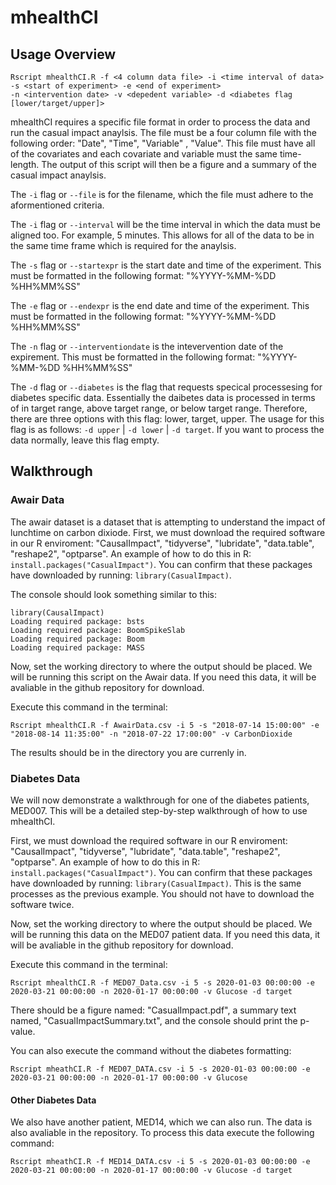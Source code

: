 # mhealthCI


## Usage Overview

```
Rscript mhealthCI.R -f <4 column data file> -i <time interval of data> -s <start of experiment> -e <end of experiment> 
-n <intervention date> -v <depedent variable> -d <diabetes flag [lower/target/upper]>
```

mhealthCI requires a specific file format in order to process the data and run the casual impact anaylsis. The file must be a four column file with the following order: "Date", "Time", "Variable" , "Value". This file must have all of the covariates and each covariate and variable must the same time-length. The output of this script will then be a figure and a summary of the casual impact anaylsis. 

The `-i` flag or `--file` is for the filename, which the file must adhere to the aformentioned criteria. 

The `-i` flag or `--interval` will be the time interval in which the data must be aligned too. For example, 5 minutes. This allows for all of the data to be in the same time frame which is required for the anaylsis. 

The `-s` flag or `--startexpr` is the start date and time of the experiment. This must be formatted in the following format: "%YYYY-%MM-%DD %HH%MM%SS"

The `-e` flag or `--endexpr` is the end date and time of the experiment. This must be formatted in the following format: "%YYYY-%MM-%DD %HH%MM%SS"

The `-n` flag or `--interventiondate` is the intevervention date of the expirement. This must be formatted in the following format: "%YYYY-%MM-%DD %HH%MM%SS"

The `-d` flag or `--diabetes` is the flag that requests specical processesing for diabetes specific data. Essentially the daibetes data is processed in terms of in target range, above target range, or below target range. Therefore, there are three options with this flag: lower, target, upper. The usage for this flag is as follows: `-d upper` |  `-d lower` |  `-d target`. If you want to process the data normally, leave this flag empty. 


## Walkthrough

### Awair Data 

The awair dataset is a dataset that is attempting to understand the impact of lunchtime on carbon dixiode. First, we must download the required software in our R enviroment: "CausalImpact", "tidyverse", "lubridate", "data.table", "reshape2", "optparse". An example of how to do this in R: `install.packages("CasualImpact")`. You can confirm that these packages have downloaded by running: `library(CasualImpact)`.

The console should look something similar to this: 
```
library(CausalImpact)
Loading required package: bsts
Loading required package: BoomSpikeSlab
Loading required package: Boom
Loading required package: MASS
```

Now, set the working directory to where the output should be placed. We will be running this script on the Awair  data. If you need this data, it will be avaliable in the github repository for download. 

Execute this command in the terminal: 
```
Rscript mhealthCI.R -f AwairData.csv -i 5 -s "2018-07-14 15:00:00" -e "2018-08-14 11:35:00" -n "2018-07-22 17:00:00" -v CarbonDioxide
```

The results should be in the directory you are currenly in.

### Diabetes Data 

We will now demonstrate a walkthrough for one of the diabetes patients, MED007. This will be a detailed step-by-step walkthrough of how to use mhealthCI. 

First, we must download the required software in our R enviroment: "CausalImpact", "tidyverse", "lubridate", "data.table", "reshape2", "optparse". An example of how to do this in R: `install.packages("CasualImpact")`. You can confirm that these packages have downloaded by running: `library(CasualImpact)`. This is the same processes as the previous example. You should not have to download the software twice. 

Now, set the working directory to where the output should be placed. We will be running this data on the MED07 patient data. If you need this data, it will be avaliable in the github repository for download. 

Execute this command in the terminal: 
```
Rscript mhealthCI.R -f MED07_Data.csv -i 5 -s 2020-01-03 00:00:00 -e 2020-03-21 00:00:00 -n 2020-01-17 00:00:00 -v Glucose -d target
```

There should be a figure named: "CasualImpact.pdf", a summary text named, "CasualImpactSummary.txt", and the console should print the p-value. 

You can also execute the command without the diabetes formatting: 
```
Rscript mheathCI.R -f MED07_DATA.csv -i 5 -s 2020-01-03 00:00:00 -e 2020-03-21 00:00:00 -n 2020-01-17 00:00:00 -v Glucose
```
#### Other Diabetes Data

We also have another patient, MED14, which we can also run. The data is also avaliable in the repository. To process this data execute the following command: 
```
Rscript mheathCI.R -f MED14_DATA.csv -i 5 -s 2020-01-03 00:00:00 -e 2020-03-21 00:00:00 -n 2020-01-17 00:00:00 -v Glucose -d target
```

 
 
